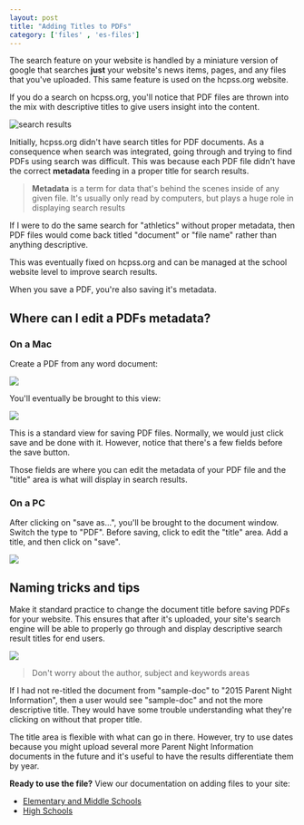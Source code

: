 ```yaml
---
layout: post
title: "Adding Titles to PDFs"
category: ['files' , 'es-files']
---
```


The search feature on your website is handled by a miniature version of google that searches **just** your website's news items, pages, and any files that you've uploaded. This same feature is used on the hcpss.org website.

If you do a search on hcpss.org, you'll notice that PDF files are thrown into the mix with descriptive titles to give users insight into the content.

![search results](/schoolsites-help/images/uploading/athletics-search.png)

Initially, hcpss.org didn't have search titles for PDF documents. As a consequence when search was integrated, going through and trying to find PDFs using search was difficult. This was because each PDF file didn't have the correct **metadata** feeding in a proper title for search results.

> **Metadata** is a term for data that's behind the scenes inside of any given file. It's usually only read by computers, but plays a huge role in displaying search results

If I were to do the same search for "athletics" without proper metadata, then PDF files would come back titled "document" or "file name" rather than anything descriptive.

This was eventually fixed on hcpss.org and can be managed at the school website level to improve search results. 

When you save a PDF, you're also saving it's metadata.

## Where can I edit a PDFs metadata?

### On a Mac

Create a PDF from any word document:

![](/schoolsites-help/images/uploading/save-as.png)

You'll eventually be brought to this view:

![](/schoolsites-help/images/uploading/new-save.png)

This is a standard view for saving PDF files. Normally, we would just click save and be done with it. However, notice that there's a few fields before the save button.

Those fields are where you can edit the metadata of your PDF file and the "title" area is what will display in search results.

### On a PC

After clicking on "save as...", you'll be brought to the document window. Switch the type to "PDF". Before saving, click to edit the "title" area. Add a title, and then click on "save".

![](/schoolsites-help/images/uploading/add-title-pc.png)

## Naming tricks and tips

Make it standard practice to change the document title before saving PDFs for your website. This ensures that after it's uploaded, your site's search engine will be able to properly go through and display descriptive search result titles for end users. 

![](/schoolsites-help/images/uploading/editing-title.png)

> Don't worry about the author, subject and keywords areas

If I had not re-titled the document from "sample-doc" to "2015 Parent Night Information", then a user would see "sample-doc" and not the more descriptive title. They would have some trouble understanding what they're clicking on without that proper title.

The title area is flexible with what can go in there. However, try to use dates because you might upload several more Parent Night Information documents in the future and it's useful to have the results differentiate them by year.

**Ready to use the file?** View our documentation on adding files to your site:

- [Elementary and Middle Schools](/schoolsites-help/es-files/2014/07/15/uploading-files/)
- [High Schools](/schoolsites-help/nodes-hs/2015/07/02/managing-files/)

 